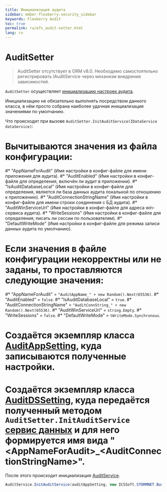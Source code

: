 ```yaml
---
title: Инициализация аудита
sidebar: ember-flexberry-security_sidebar
keywords: Flexberry Audit
toc: true
permalink: ru/efs_audit-setter.html
lang: ru
---
```


# AuditSetter
> AuditSetter отсутствует в ORM v8.0. Необходимо самостоятельно регистрировать IAuditService через механизм внедрения зависимостей.

`AuditSetter` осуществляет [инициализацию настроек аудита](efs_keep-and-use-audit-settings.html).

Инициализацию не обязательно выполнять посредством данного класса, в нём просто собрана наиболее удачная инициализация значениями по умолчанию.

Что происходит при вызове `AuditSetter.InitAuditService(IDataService dataService)`:
# Вычитываются значения из файла конфигурации:
#* "AppNameForAudit" (Имя настройки в конфиг-файле для имени приложения для аудита).
#* "AuditEnabled" (Имя настройки в конфиг-файле для определения, включён ли аудит в приложении).
#* "IsAuditDatabaseLocal" (Имя настройки в конфиг-файле для определения, является ли база данных аудита локальной по отношению к приложению).
#* "AuditConnectionStringName" (Имя настройки в конфиг-файле для имени строки соединения с БД аудита).
#* "AuditWinServiceUrl" (Имя настройки в конфиг-файле для адреса win-сервиса аудита).
#* "WriteSessions" (Имя настройки в конфиг-файле для определения, писать ли сессии по пользователям).
#* "DefaultWriteMode" (Имя настройки в конфиг-файле для режима записи данных аудита по умолчанию).
# Если значения в файле конфигурации некорректны или не заданы, то проставляются следующие значения:
#* "AppNameForAudit" = `"AuditAppName_" + new Random().Next(65536)`.
#* "AuditEnabled" = `false`.
#* "IsAuditDatabaseLocal" = `true`.
#* "AuditConnectionStringName" = `"AuditConnString_" + new Random().Next(65536)`.
#* "AuditWinServiceUrl" = `string.Empty`.
#* "WriteSessions" = `false`.
#* "DefaultWriteMode" = `tWriteMode.Synchronous`.
# Создаётся экземпляр класса [AuditAppSetting](efs_keep-and-use-audit-settings.html), куда записываются полученные настройки.
# Создаётся экземпляр класса [AuditDSSetting](efs_keep-and-use-audit-settings.html), куда передаётся полученный методом `AuditSetter.InitAuditService` [сервис данных](fo_sql-data-service.html) и для него формируется имя вида "&lt;AppNameForAudit&gt;_&lt;AuditConnectionStringName&gt;".

После этого происходит инициализация [AuditService](efs_flexberry-audit-components.html).
```cs
AuditService.InitAuditService(auditAppSetting, new ICSSoft.STORMNET.Business.Audit.Audit());
```
